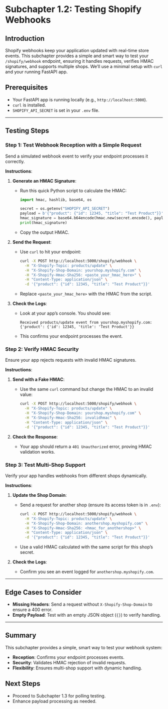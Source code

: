 # Subchapter 1.2: Testing Shopify Webhooks

## Introduction
Shopify webhooks keep your application updated with real-time store events. This subchapter provides a simple and smart way to test your `/shopify/webhook` endpoint, ensuring it handles requests, verifies HMAC signatures, and supports multiple shops. We’ll use a minimal setup with `curl` and your running FastAPI app.

## Prerequisites
- Your FastAPI app is running locally (e.g., `http://localhost:5000`).
- `curl` is installed.
- `SHOPIFY_API_SECRET` is set in your `.env` file.

---

## Testing Steps

### Step 1: Test Webhook Reception with a Simple Request
Send a simulated webhook event to verify your endpoint processes it correctly.

**Instructions**:
1. **Generate an HMAC Signature**:
   - Run this quick Python script to calculate the HMAC:
     ```python
     import hmac, hashlib, base64, os

     secret = os.getenv("SHOPIFY_API_SECRET")
     payload = b'{"product": {"id": 12345, "title": "Test Product"}}'
     hmac_signature = base64.b64encode(hmac.new(secret.encode(), payload, hashlib.sha256).digest()).decode()
     print(hmac_signature)
     ```
   - Copy the output HMAC.

2. **Send the Request**:
   - Use `curl` to hit your endpoint:
     ```bash
     curl -X POST http://localhost:5000/shopify/webhook \
       -H "X-Shopify-Topic: products/update" \
       -H "X-Shopify-Shop-Domain: yourshop.myshopify.com" \
       -H "X-Shopify-Hmac-Sha256: <paste_your_hmac_here>" \
       -H "Content-Type: application/json" \
       -d '{"product": {"id": 12345, "title": "Test Product"}}'
     ```
   - Replace `<paste_your_hmac_here>` with the HMAC from the script.

3. **Check the Logs**:
   - Look at your app’s console. You should see:
     ```
     Received products/update event from yourshop.myshopify.com: {'product': {'id': 12345, 'title': 'Test Product'}}
     ```
   - This confirms your endpoint processes the event.

### Step 2: Verify HMAC Security
Ensure your app rejects requests with invalid HMAC signatures.

**Instructions**:
1. **Send with a Fake HMAC**:
   - Use the same `curl` command but change the HMAC to an invalid value:
     ```bash
     curl -X POST http://localhost:5000/shopify/webhook \
       -H "X-Shopify-Topic: products/update" \
       -H "X-Shopify-Shop-Domain: yourshop.myshopify.com" \
       -H "X-Shopify-Hmac-Sha256: invalidhmac" \
       -H "Content-Type: application/json" \
       -d '{"product": {"id": 12345, "title": "Test Product"}}'
     ```

2. **Check the Response**:
   - Your app should return a `401 Unauthorized` error, proving HMAC validation works.

### Step 3: Test Multi-Shop Support
Verify your app handles webhooks from different shops dynamically.

**Instructions**:
1. **Update the Shop Domain**:
   - Send a request for another shop (ensure its access token is in `.env`):
     ```bash
     curl -X POST http://localhost:5000/shopify/webhook \
       -H "X-Shopify-Topic: products/update" \
       -H "X-Shopify-Shop-Domain: anothershop.myshopify.com" \
       -H "X-Shopify-Hmac-Sha256: <hmac_for_anothershop>" \
       -H "Content-Type: application/json" \
       -d '{"product": {"id": 12345, "title": "Test Product"}}'
     ```
   - Use a valid HMAC calculated with the same script for this shop’s secret.

2. **Check the Logs**:
   - Confirm you see an event logged for `anothershop.myshopify.com`.

---

## Edge Cases to Consider
- **Missing Headers**: Send a request without `X-Shopify-Shop-Domain` to ensure a 400 error.
- **Empty Payload**: Test with an empty JSON object (`{}`) to verify handling.

---

## Summary
This subchapter provides a simple, smart way to test your webhook system:
- **Reception**: Confirms your endpoint processes events.
- **Security**: Validates HMAC rejection of invalid requests.
- **Flexibility**: Ensures multi-shop support with dynamic handling.

## Next Steps
- Proceed to Subchapter 1.3 for polling testing.
- Enhance payload processing as needed.